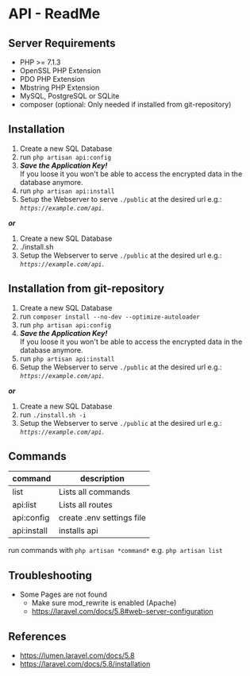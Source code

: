 # API - ReadMe

## Server Requirements

-   PHP >= 7.1.3
-   OpenSSL PHP Extension
-   PDO PHP Extension
-   Mbstring PHP Extension
-   MySQL, PostgreSQL or SQLite
-   composer (optional: Only needed if installed from git-repository)

## Installation

1. Create a new SQL Database
2. run `php artisan api:config`
3. **_Save the Application Key!_**  
   If you loose it you won't be able to access the encrypted data in the database anymore.
4. run `php artisan api:install`
5. Setup the Webserver to serve `./public` at the desired url e.g.: _`https://example.com/api`_.

**_or_**

1. Create a new SQL Database
2. ./install.sh
3. Setup the Webserver to serve `./public` at the desired url e.g.: _`https://example.com/api`_.

## Installation from git-repository

1. Create a new SQL Database
2. run `composer install --no-dev --optimize-autoloader`
3. run `php artisan api:config`
4. **_Save the Application Key!_**  
   If you loose it you won't be able to access the encrypted data in the database anymore.
5. run `php artisan api:install`
6. Setup the Webserver to serve `./public` at the desired url e.g.: _`https://example.com/api`_.

**_or_**

1. Create a new SQL Database
2. run `./install.sh -i`
3. Setup the Webserver to serve `./public` at the desired url e.g.: _`https://example.com/api`_.

## Commands

| command     | description               |
| ----------- | ------------------------- |
| list        | Lists all commands        |
| api:list    | Lists all routes          |
| api:config  | create .env settings file |
| api:install | installs api              |

run commands with `php artisan *command*` e.g. `php artisan list`

## Troubleshooting

-   Some Pages are not found
    -   Make sure mod_rewrite is enabled (Apache)
    -   <https://laravel.com/docs/5.8#web-server-configuration>

## References

-   <https://lumen.laravel.com/docs/5.8>
-   <https://laravel.com/docs/5.8/installation>

